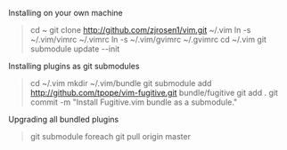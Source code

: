 Installing on your own machine

> cd ~
> git clone http://github.com/zjrosen1/vim.git ~/.vim
> ln -s ~/.vim/vimrc ~/.vimrc
> ln -s ~/.vim/gvimrc ~/.gvimrc
> cd ~/.vim
> git submodule update --init 

Installing plugins as git submodules

> cd ~/.vim
> mkdir ~/.vim/bundle
> git submodule add http://github.com/tpope/vim-fugitive.git bundle/fugitive
> git add .
> git commit -m "Install Fugitive.vim bundle as a submodule."


Upgrading all bundled plugins
> git submodule foreach git pull origin master
